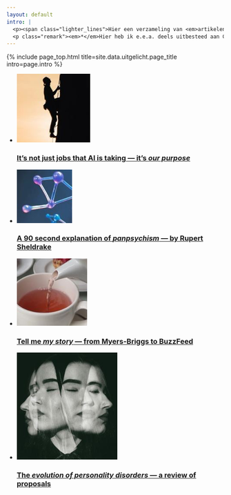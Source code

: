 ```yaml
---
layout: default
intro: |
  <p><span class="lighter_lines">Hier een verzameling van <em>artikelen en video’s</em> die ik onlangs heb gelezen of gezien, en waarvan de ideeën me bezighouden. Ik plaats een link, geef een samenvatting, en vertel wat ik ervan denk. &#128173;</span></p>
  <p class="remark"><em>*</em>Hier heb ik e.e.a. deels uitbesteed aan ChatGPT, maar dat komt uiteindelijk goed. <span class="not-italic" style="font-style:normal;">&#128519;</span></p>
---
```


{% include page_top.html 
   title=site.data.uitgelicht.page_title 
   intro=page.intro 
%}

<div class="custom-section">
  
<ul class="article-list uitgelicht">
<li>
    <img src="/uitgelicht/images/01.JPG" alt="Icon" class="link-icon">
    <a href="/uitgelicht/our-purpose-and-ai"><div class="text">
      <h3>It’s not just jobs that AI is taking — it’s <em>our purpose</em></h3>
    </div></a>
</li>

<li>
    <img src="/uitgelicht/images/02.JPG" alt="Icon" class="link-icon">
    <a href="/uitgelicht/on-panpsychism"><div class="text">
      <h3>A 90 second explanation of <em>panpsychism</em> — by Rupert Sheldrake</h3>
    </div></a>
</li>

<li>
  <img src="/uitgelicht/images/03.JPG" alt="Icon" class="link-icon">
  <a href="/uitgelicht/on-personality-tests"><div class="text">
    <h3>Tell me <em>my story</em> — from Myers-Briggs to BuzzFeed</h3>
  </div></a>
</li>

<li>
  <img src="/uitgelicht/images/04.JPG" alt="Icon" class="link-icon">
  <a href="/uitgelicht/evolution-of-personality-disorders"><div class="text">
    <h3>The <em>evolution of personality disorders</em> — a review of proposals</h3>
  </div></a>
</li>
</ul>
</div>

